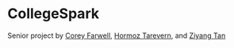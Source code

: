 # CollegeSpark

Senior project by [Corey Farwell](https://github.com/frewsxcv), [Hormoz Tarevern](https://github.com/htarevern), and [Ziyang Tan](https://github.com/ziyang0621)

